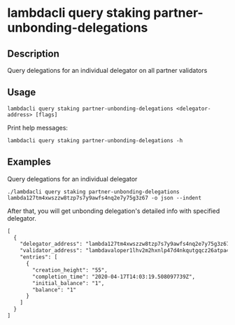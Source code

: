 # lambdacli query staking partner-unbonding-delegations

## Description

Query delegations for an individual delegator on all partner validators

## Usage

```
lambdacli query staking partner-unbonding-delegations <delegator-address> [flags]
```

Print help messages:
```
lambdacli query staking partner-unbonding-delegations -h
```

## Examples

Query delegations for an individual delegator
```
./lambdacli query staking partner-unbonding-delegations lambda127tm4xwszzw8tzp7s7y9awfs4nq2e7y75g3z67 -o json --indent
```

After that, you will get unbonding delegation's detailed info with specified delegator.

```txt
[
  {
    "delegator_address": "lambda127tm4xwszzw8tzp7s7y9awfs4nq2e7y75g3z67",
    "validator_address": "lambdavaloper1lhv2m2hxnlp47d4nkqutgqcz26atpa4cg3ftyd",
    "entries": [
      {
        "creation_height": "55",
        "completion_time": "2020-04-17T14:03:19.508097739Z",
        "initial_balance": "1",
        "balance": "1"
      }
    ]
  }
]
```
